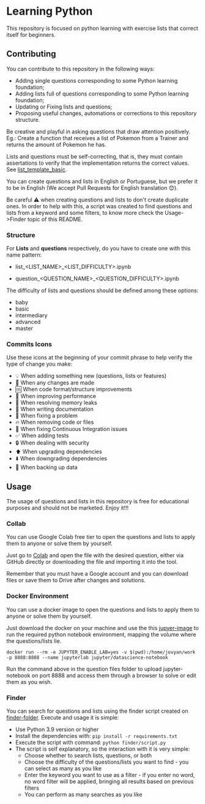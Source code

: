 # Learning Python

This repository is focused on python learning with exercise lists that correct itself for beginners.

## Contributing

You can contribute to this repository in the following ways:

- Adding single questions corresponding to some Python learning foundation;
- Adding lists full of questions corresponding to some Python learning foundation;
- Updating or Fixing lists and questions;
- Proposing useful changes, automations or corrections to this repository structure.

Be creative and playful in asking questions that draw attention positively.
Eg.: Create a function that receives a list of Pokemon from a Trainer and returns the amount of Pokemon he has.

Lists and questions must be self-correcting, that is, they must contain assertations to verify that the implementation returns the correct values. See [list_template_basic](https://github.com/projeto-de-instrucao-tecnologica/learning_python/blob/master/lists/list_template_basic.ipynb).

You can create questions and lists in English or Portuguese, but we prefer it to be in English (We accept Pull Requests for English translation :blush:).

Be careful :warning: when creating questions and lists to don't create duplicate ones. In order to help with this, a script was created to find questions and lists from a keyword and some filters, to know more check the Usage->Finder topic of this README.

### Structure

For **Lists** and **questions** respectively, do you have to create one with this name pattern:

- list_<LIST_NAME>_<LIST_DIFFICULTY>.ipynb

- question_<QUESTION_NAME>_<QUESTION_DIFFICULTY>.ipynb

The difficulty of lists and questions should be defined among these options:

- baby
- basic
- intermediary
- advanced
- master

### Commits Icons

Use these icons at the beginning of your commit phrase to help verify the type of change you make:

- :bulb: When adding something new (questions, lists or features)
- :repeat: When any changes are made
- :cool: When code format/structure improvements
- :racehorse: When improving performance
- :non-potable_water: When resolving memory leaks
- :memo: When writing documentation
- :bug: When fixing a problem
- :fire: When removing code or files
- :green_heart: When fixing Continuous Integration issues
- :white_check_mark: When adding tests
- :lock: When dealing with security
- :arrow_up: When upgrading dependencies
- :arrow_down: When downgrading dependencies
- :minidisc: When backing up data

## Usage

The usage of questions and lists in this repository is free for educational purposes and should not be marketed. Enjoy it!!!

### Collab

You can use Google Colab free tier to open the questions and lists to apply them to anyone or solve them by yourself.

Just go to [Colab](https://colab.research.google.com) and open the file with the desired question, either via GitHub directly or downloading the file and importing it into the tool.

Remember that you must have a Google account and you can download files or save them to Drive after changes and solutions.

### Docker Environment

You can use a docker image to open the questions and lists to apply them to anyone or solve them by yourself.

Just download the docker on your machine and use the this [jupyer-image](https://hub.docker.com/r/jupyter/datascience-notebook/) to run the required python notebook environment, mapping the volume where the questions/lists lie.

```
docker run --rm -e JUPYTER_ENABLE_LAB=yes -v $(pwd):/home/jovyan/work -p 8888:8888 --name jupyterlab jupyter/datascience-notebook
```

Run the command above in the question files folder to upload jupyter-notebook on port 8888 and access them through a browser to solve or edit them as you wish.

### Finder

You can search for questions and lists using the finder script created on [finder-folder](https://github.com/projeto-de-instrucao-tecnologica/learning-python/tree/master/finder). Execute and usage it is simple:

- Use Python 3.9 version or higher
- Install the dependencies with: ```pip install -r requirements.txt```
- Execute the script with command: ```python finder/script.py```
- The script is self explanatory, so the interaction with it is very simple:
    - Choose whether to search lists, questions, or both
    - Choose the difficulty of the questions/lists you want to find - you can select as many as you like
    - Enter the keyword you want to use as a filter - if you enter no word, no word filter will be applied, bringing all results based on previous filters
    - You can perform as many searches as you like

